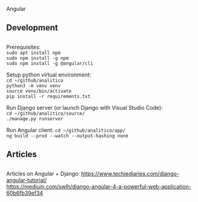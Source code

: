 
Angular

##
## Development
##

Prerequisites:  
`sudo apt install npm`  
`sudo npm install -g npm`  
`sudo npm install -g @angular/cli`  

Setup python virtual environment:  
`cd ~/github/analitico`  
`python3 -m venv venv`  
`source venv/bin/activate`  
`pip install -r requirements.txt`  

Run Django server (or launch Django with Visual Studio Code):  
`cd ~/github/analitico/source/`  
`./manage.py runserver`  

Run Angular client:
`cd ~/github/analitico/app/`  
`ng build --prod --watch --output-hashing none`  

##
## Articles
##

Articles on Angular + Django:
https://www.techiediaries.com/django-angular-tutorial/  
https://medium.com/swlh/django-angular-4-a-powerful-web-application-60b6fb39ef34  

